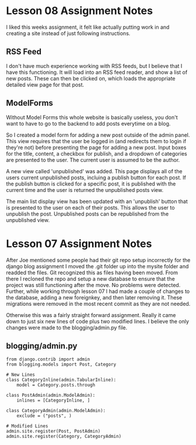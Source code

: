 # Lesson 08 Assignment Notes

I liked this weeks assignment, it felt like actually putting work in and creating a site
instead of just following instructions.

## RSS Feed

I don't have much experience working with RSS feeds, but I believe that I have this
functioning.  It will load into an RSS feed reader, and show a list of new posts.
These can then be clicked on, which loads the appropriate detailed view page for that
post.

## ModelForms

Without Model Forms this whole website is basically useless, you don't want to have
to go to the backend to add posts everytime on a blog.

So I created a model form for adding a new post outside of the admin panel.  This view
requires that the user be logged in (and redirects them to login if they're not) before
presenting the page for adding a new post.  Input boxes for the title, content, a
checkbox for publish, and a dropdown of categories are presented to the user.  The
current user is assumed to be the author.

A new view called 'unpublished' was added.  This page displays all of the users current
unpublished posts, incluing a publish button for each post.  If the publish button is
clicked for a specific post, it is published with the current time and the user is
returned the unpublished posts view.

The main list display view has been updated with an 'unpublish' button that is presented
to the user on each of their posts.  This allows the user to unpublish the post.
Unpublished posts can be republished from the unpublished view.

# Lesson 07 Assignment Notes

After Joe mentioned some people had their git repo setup incorrectly for the django blog
assignment I moved the .git folder up into the mysite folder and readded the files.  Git
recognized this as files having been moved.  From there I recloned the repo and setup a
new database to ensure that the project was still functioning after the move.  No
problems were detected.  Further, while working through lesson 07 I had made a couple of
changes to the database, adding a new foreignkey, and then later removing it.  These
migrations were removed in the most recent commit as they are not needed.

Otherwise this was a fairly straight forward assignment.  Really it came down to just
six new lines of code plus two modified lines.  I believe the only changes were made to
the blogging/admin.py file.

## blogging/admin.py
```
from django.contrib import admin
from blogging.models import Post, Category

# New Lines
class CategoryInline(admin.TabularInline):
    model = Category.posts.through

class PostAdmin(admin.ModelAdmin):
    inlines = [CategoryInline, ]

class CategoryAdmin(admin.ModelAdmin):
    exclude = ("posts", )

# Modified Lines
admin.site.register(Post, PostAdmin)
admin.site.register(Category, CategoryAdmin)
```
